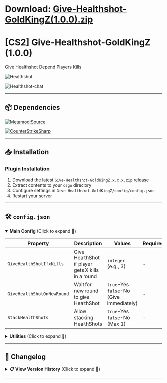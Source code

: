 # Download:  [Give-Healthshot-GoldKingZ(1.0.0).zip](https://github.com/user-attachments/files/19874350/Give-Healthshot-GoldKingZ.1.0.0.zip)

# [CS2] Give-Healthshot-GoldKingZ (1.0.0)

Give Healthshot Depend Players Kills





![Healthshot](https://github.com/user-attachments/assets/6d938ba6-7b4b-4460-828d-6df3de97dfa4)

![Healthshot-chat](https://github.com/user-attachments/assets/e4d6429e-2d3e-4a30-b072-b896a158a0a5)

---

## 📦 Dependencies
[![Metamod:Source](https://img.shields.io/badge/Metamod:Source-2d2d2d?logo=sourceengine)](https://www.sourcemm.net)

[![CounterStrikeSharp](https://img.shields.io/badge/CounterStrikeSharp-83358F)](https://github.com/roflmuffin/CounterStrikeSharp)

---

## 📥 Installation

### Plugin Installation
1. Download the latest `Give-Healthshot-GoldKingZ.x.x.x.zip` release
2. Extract contents to your `csgo` directory
3. Configure settings in `Give-Healthshot-GoldKingZ/config/config.json`
4. Restart your server

---

## 🛠️ `config.json`


<details open>
<summary><b>Main Config</b> (Click to expand 🔽)</summary>

| Property | Description | Values | Required |  
|----------|-------------|--------|----------|
| `GiveHealthShotIfxKills` | Give HealthShot if player gets X kills in a round | `integer` (e.g., 3) | - |
| `GiveHealthShotOnNewRound` | Wait for new round to give HealthShot | `true`-Yes<br>`false`-No (Give immediately) | - |
| `StackHealthShots` | Allow stacking HealthShots | `true`-Yes<br>`false`-No (Max 1) | - |

</details>

<details>
<summary><b>Utilities</b> (Click to expand 🔽)</summary>

| Property | Description | Values | Required |  
|----------|-------------|--------|----------|
| `EnableDebug` | Show debug messages in console | `true`-Yes<br>`false`-No | - |

</details>


---


## 📜 Changelog

<details>
<summary><b>📋 View Version History</b> (Click to expand 🔽)</summary>

### [1.0.0]
- Initial plugin release

</details>

---
